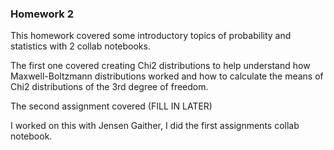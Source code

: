 ### Homework 2

This homework covered some introductory topics of probability and statistics with 2 collab notebooks. 

The first one covered creating Chi2 distributions to help understand how Maxwell-Boltzmann distributions worked and how to calculate the means of Chi2 distributions of the 3rd degree of freedom.

The second assignment covered (FILL IN LATER)

I worked on this with Jensen Gaither, I did the first assignments collab notebook. 
